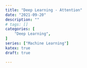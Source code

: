 ```yaml
---
title: "Deep Learning - Attention"
date: "2021-09-20"
description: ""
# tags: []
categories: [
    "Deep Learning",
]
series: ["Machine Learning"]
katex: true
draft: true

---
```


